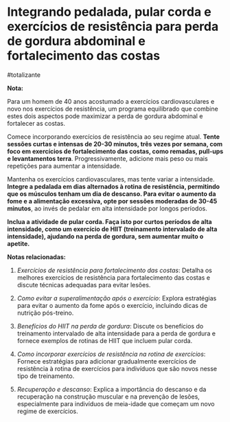 
# Integrando pedalada, pular corda e exercícios de resistência para perda de gordura abdominal e fortalecimento das costas
#totalizante 

**Nota:**

Para um homem de 40 anos acostumado a exercícios cardiovasculares e novo nos exercícios de resistência, um programa equilibrado que combine estes dois aspectos pode maximizar a perda de gordura abdominal e fortalecer as costas. 

Comece incorporando exercícios de resistência ao seu regime atual. **Tente sessões curtas e intensas de 20-30 minutos, três vezes por semana, com foco em exercícios de fortalecimento das costas, como remadas, pull-ups e levantamentos terra**. Progressivamente, adicione mais peso ou mais repetições para aumentar a intensidade.

Mantenha os exercícios cardiovasculares, mas tente variar a intensidade. **Integre a pedalada em dias alternados à rotina de resistência, permitindo que os músculos tenham um dia de descanso. Para evitar o aumento da fome e a alimentação excessiva, opte por sessões moderadas de 30-45 minutos**, ao invés de pedalar em alta intensidade por longos períodos.

**Inclua a atividade de pular corda. Faça isto por curtos períodos de alta intensidade, como um exercício de HIIT (treinamento intervalado de alta intensidade), ajudando na perda de gordura, sem aumentar muito o apetite.** 

**Notas relacionadas:**

1. *Exercícios de resistência para fortalecimento das costas*: Detalha os melhores exercícios de resistência para fortalecimento das costas e discute técnicas adequadas para evitar lesões.

2. *Como evitar a superalimentação após o exercício*: Explora estratégias para evitar o aumento da fome após o exercício, incluindo dicas de nutrição pós-treino.

3. *Benefícios do HIIT na perda de gordura*: Discute os benefícios do treinamento intervalado de alta intensidade para a perda de gordura e fornece exemplos de rotinas de HIIT que incluem pular corda. 

4. *Como incorporar exercícios de resistência na rotina de exercícios*: Fornece estratégias para adicionar gradualmente exercícios de resistência à rotina de exercícios para indivíduos que são novos nesse tipo de treinamento. 

5. *Recuperação e descanso*: Explica a importância do descanso e da recuperação na construção muscular e na prevenção de lesões, especialmente para indivíduos de meia-idade que começam um novo regime de exercícios.